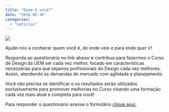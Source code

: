 ```yaml
---
title: "Quem é você?"
date: "2018-05-30"
categories: 
  - "noticias"
---
```


![](/img/antigo/2018/05/224-632x479.jpg)

Ajude-nos a conhecer quem você é, de onde veio e para onde quer ir!

Responda ao questionário no link abaixo e contribua para fazermos o Curso de Design da UEM ser cada vez melhor, focado em características necessárias para que sejamos profissionais do Design cada vez melhores. Assim, atendendo as demandas do mercado com agilidade e planejamento.

Você não precisa se identificar e os resultados serão utilizados exclusivamente para promover melhorias no Curso visando uma formação cada vez mais atual e completa para você!

Para responder o questionário acesse o formulário [clique aqui.](https://docs.google.com/forms/d/e/1FAIpQLSeENjAUVEjrlPjyK63eGIbgMhs1j3V--Q5vECOkSkQTbgz4Fg/viewform)
